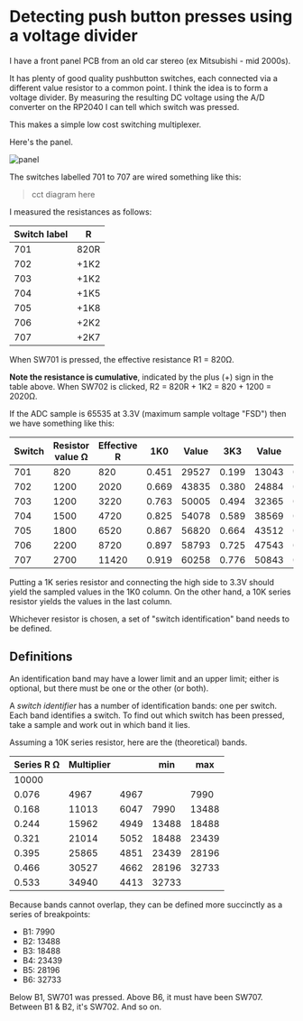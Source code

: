 # Detecting push button presses using a voltage divider

I have a front panel PCB from an old car stereo (ex Mitsubishi - mid 2000s).

It has plenty of good quality pushbutton switches, each connected via a different value resistor to a common point.
I think the idea is to form a voltage divider. By measuring the
resulting DC voltage using the A/D converter on the RP2040 I can tell which switch was pressed.

This makes a simple low cost switching multiplexer.

Here's the panel.

![panel](/home/nick/dev/pi-pico-experiments/docs/images/panel.png)

The switches labelled 701 to 707 are wired something like this:
> cct diagram here

I measured the resistances as follows:

| Switch label | R    |
|--------------|------|
| 701          | 820R |
| 702          | +1K2 |
| 703          | +1K2 |
| 704          | +1K5 |
| 705          | +1K8 |
| 706          | +2K2 |
| 707          | +2K7 |

When SW701 is pressed, the effective resistance R1 = 820Ω.

**Note the resistance is cumulative**, indicated by the plus (+) sign in the table above. 
When SW702 is clicked, R2 = 820R + 1K2 = 820 + 1200 = 2020Ω.

If the ADC sample is 65535 at 3.3V (maximum sample voltage "FSD") then we have something like this:

| Switch |        Resistor value Ω          | Effective R   | 1K0        | Value      | 3K3        | Value      | 10K        | Value      |
|--------|------------------|---------------|------------|------------|------------|------------|------------|------------|
| 701    | 820              | 820           | 0.451      | 29527      | 0.199      | 13043      | 0.076      | 4967       |
| 702    | 1200             | 2020          | 0.669      | 43835      | 0.380      | 24884      | 0.168      | 11013      |
| 703    | 1200             | 3220          | 0.763      | 50005      | 0.494      | 32365      | 0.244      | 15962      |
| 704    | 1500             | 4720          | 0.825      | 54078      | 0.589      | 38569      | 0.321      | 21014      |
| 705    | 1800             | 6520          | 0.867      | 56820      | 0.664      | 43512      | 0.395      | 25865      |
| 706    | 2200             | 8720          | 0.897      | 58793      | 0.725      | 47543      | 0.466      | 30527      |
| 707    | 2700             | 11420         | 0.919      | 60258      | 0.776      | 50843      | 0.533      | 34940      |

Putting a 1K series resistor and connecting the high side to 3.3V should yield the sampled values in the 1K0 column. 
On the other hand, a 10K series resistor yields the values in the last column.

Whichever resistor is chosen, a set of "switch identification" band needs to be defined.

## Definitions

An identification band may have a lower limit and an upper limit; either is optional, but there must be one or the other
(or both).

A _switch identifier_ has a number of identification bands: one per switch. Each band identifies a switch. 
To find out which switch has been pressed, take a sample and work out in which band it lies.

Assuming a 10K series resistor, here are the (theoretical) bands.

| Series R Ω | Multiplier |      | min   | max   |
|------------|------------|------|-------|-------|
| 10000      |            |      |       |       |
| 0.076      | 4967       | 4967 |       | 7990  |
| 0.168      | 11013      | 6047 | 7990  | 13488 |
| 0.244      | 15962      | 4949 | 13488 | 18488 |
| 0.321      | 21014      | 5052 | 18488 | 23439 |
| 0.395      | 25865      | 4851 | 23439 | 28196 |
| 0.466      | 30527      | 4662 | 28196 | 32733 |
| 0.533      | 34940      | 4413 | 32733 |       |

Because bands cannot overlap, they can be defined more succinctly as a series of breakpoints:
- B1: 7990
- B2: 13488
- B3: 18488
- B4: 23439
- B5: 28196
- B6: 32733

Below B1, SW701 was pressed. Above B6, it must have been SW707. Between B1 & B2, it's SW702. And so on.
